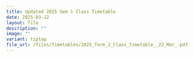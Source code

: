 ```yaml
---
title: Updated 2025 Sem 1 Class Timetable
date: 2025-03-22
layout: file
description: ""
image: ""
variant: tiptap
file_url: /files/Timetables/2025_Term_2_Class_Timetable__22_Mar_.pdf
---
```

